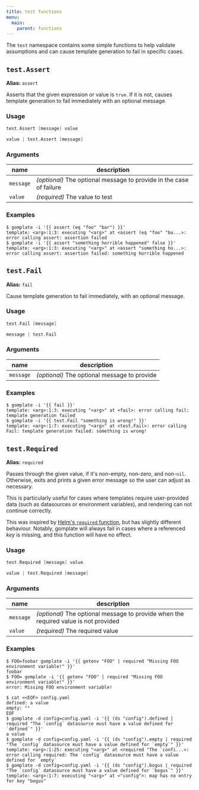 ```yaml
---
title: test functions
menu:
  main:
    parent: functions
---
```


The `test` namespace contains some simple functions to help validate
assumptions and can cause template generation to fail in specific cases.

## `test.Assert`

**Alias:** `assert`

Asserts that the given expression or value is `true`. If it is not, causes
template generation to fail immediately with an optional message.

### Usage
```go
test.Assert [message] value 
```

```go
value | test.Assert [message]  
```

### Arguments

| name | description |
|------|-------------|
| `message` | _(optional)_ The optional message to provide in the case of failure |
| `value` | _(required)_ The value to test |

### Examples

```console
$ gomplate -i '{{ assert (eq "foo" "bar") }}'
template: <arg>:1:3: executing "<arg>" at <assert (eq "foo" "ba...>: error calling assert: assertion failed
$ gomplate -i '{{ assert "something horrible happened" false }}'
template: <arg>:1:3: executing "<arg>" at <assert "something ho...>: error calling assert: assertion failed: something horrible happened
```

## `test.Fail`

**Alias:** `fail`

Cause template generation to fail immediately, with an optional message.

### Usage
```go
test.Fail [message] 
```

```go
message | test.Fail  
```

### Arguments

| name | description |
|------|-------------|
| `message` | _(optional)_ The optional message to provide |

### Examples

```console
$ gomplate -i '{{ fail }}'
template: <arg>:1:3: executing "<arg>" at <fail>: error calling fail: template generation failed
$ gomplate -i '{{ test.Fail "something is wrong!" }}'
template: <arg>:1:7: executing "<arg>" at <test.Fail>: error calling Fail: template generation failed: something is wrong!
```

## `test.Required`

**Alias:** `required`

Passes through the given value, if it's non-empty, non-zero, and non-`nil`.
Otherwise, exits and prints a given error message so the user can adjust as
necessary.

This is particularly useful for cases where templates require user-provided
data (such as datasources or environment variables), and rendering can not
continue correctly.

This was inspired by [Helm's `required` function](https://github.com/kubernetes/helm/blob/master/docs/charts_tips_and_tricks.md#know-your-template-functions),
but has slightly different behaviour. Notably, gomplate will always fail in
cases where a referenced _key_ is missing, and this function will have no
effect.

### Usage
```go
test.Required [message] value 
```

```go
value | test.Required [message]  
```

### Arguments

| name | description |
|------|-------------|
| `message` | _(optional)_ The optional message to provide when the required value is not provided |
| `value` | _(required)_ The required value |

### Examples

```console
$ FOO=foobar gomplate -i '{{ getenv "FOO" | required "Missing FOO environment variable!" }}'
foobar
$ FOO= gomplate -i '{{ getenv "FOO" | required "Missing FOO environment variable!" }}'
error: Missing FOO environment variable!
```
```console
$ cat <<EOF> config.yaml
defined: a value
empty: ""
EOF
$ gomplate -d config=config.yaml -i '{{ (ds "config").defined | required "The `config` datasource must have a value defined for `defined`" }}'
a value
$ gomplate -d config=config.yaml -i '{{ (ds "config").empty | required "The `config` datasource must have a value defined for `empty`" }}'
template: <arg>:1:25: executing "<arg>" at <required "The `confi...>: error calling required: The `config` datasource must have a value defined for `empty`
$ gomplate -d config=config.yaml -i '{{ (ds "config").bogus | required "The `config` datasource must have a value defined for `bogus`" }}'
template: <arg>:1:7: executing "<arg>" at <"config">: map has no entry for key "bogus"
```
